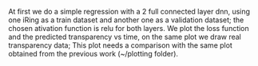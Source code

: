 At first we do a simple regression with a 2 full connected layer dnn, using one iRing as a train dataset and another one as a validation dataset;
the chosen ativation function is relu for both layers.
We plot the loss function and the predicted transparency vs time, on the same plot we draw real transparency data; 
This plot needs a comparison with the same plot obtained from the previous work (~/plotting folder).


